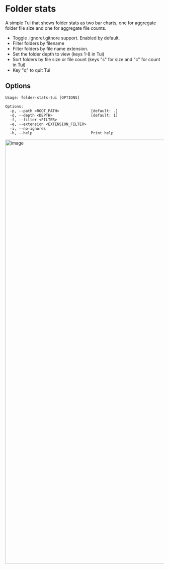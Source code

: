 # Folder stats
A simple Tui that shows folder stats as two bar charts, one for aggregate folder file size and one for aggregate file counts.

* Toggle .ignore/.gitnore support. Enabled by default.
* Filter folders by filename
* Filter folders by file name extension.
* Set the folder depth to view (keys 1-8 in Tui)
* Sort folders by file size or file count (keys "s" for size and "c" for count in Tui)
* Key "q" to quit Tui

## Options
```
Usage: folder-stats-tui [OPTIONS]

Options:
  -p, --path <ROOT_PATH>              [default: .]
  -d, --depth <DEPTH>                 [default: 1]
  -f, --filter <FILTER>
  -e, --extension <EXTENSION_FILTER>
  -i, --no-ignores
  -h, --help                          Print help
```

<img width="1344" alt="image" src="https://github.com/darrell-roberts/folder-stats-tui/assets/33698065/80a7c528-e589-4705-9120-6b64be17f348">
